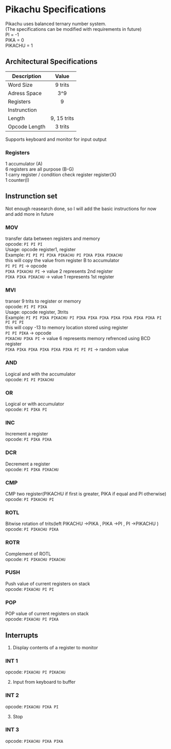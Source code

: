 # Pikachu Specifications
Pikachu uses balanced ternary number system.   
(The specifications can be modified with requirements in future)   
PI = -1     
PIKA = 0   
PIKACHU = 1   

## Architectural Specifications
| Description   | Value         |
| ------------- |:-------------:|
| Word Size     | 9 trits       |
| Adress Space  | 3^9           |
| Registers     | 9             |
| Instrunction  |               |
| Length        | 9, 15 trits   |
| Opcode Length | 3 trits       |

Supports keyboard and monitor for input output

### Registers
1 accumulator (A)   
6 registers are all purpose (B-G)   
1 carry register / condition check register register(X)   
1 counter(I)   

## Instrunction set
Not enough reasearch done, so I will add the basic instructions for now      
and add more in future   

### MOV
transfer data between registers and memory   
opcode: `PI PI PI`   
Usage: opcode register1, register   
Example: `PI PI PI PIKA PIKACHU PI PIKA PIKA PIKACHU`   
this will copy the value from register B to accumulator   
 `PI PI PI` -> opcode   
 `PIKA PIKACHU PI` -> value 2 represents 2nd register   
 `PIKA PIKA PIKACHU` -> value 1 represents 1st register   

### MVI
transer 9 trits to register or memory   
opcode: `PI PI PIKA`   
Usage: opcode register, 3trits   
Example: `PI PI PIKA PIKACHU PI PIKA PIKA PIKA PIKA PIKA PIKA PIKA PI PI PI PI`   
this will copy -13 to memory location stored using  register   
 `PI PI PIKA` -> opcode   
 `PIKACHU PIKA PI` -> value 6 represents memory refrenced using BCD register   
 `PIKA PIKA PIKA PIKA PIKA PIKA PI PI PI` -> random value   

### AND
Logical and with the accumulator   
opcode: `PI PI PIKACHU`   

### OR
Logical or with accumulator   
opcode: `PI PIKA PI`   

### INC
Increment a register   
opcode: `PI PIKA PIKA`   

### DCR
Decrement a register   
opcode: `PI PIKA PIKACHU`   

### CMP
CMP two register(PIKACHU  if first is greater, PIKA  if equal and PI  otherwise)   
opcode: `PI PIKACHU PI`   

### ROTL
Bitwise rotation of trits(left PIKACHU ->PIKA , PIKA ->PI , PI ->PIKACHU )   
opcode: `PI PIKACHU PIKA`   

### ROTR
Complement of ROTL   
opcode: `PI PIKACHU PIKACHU`   

### PUSH
Push value of current registers on stack   
opcode: `PIKACHU PI PI`    

### POP
POP value of current registers on stack   
opcode: `PIKACHU PI PIKA`   

## Interrupts

1. Display contents of a register to monitor   
### INT 1
opcode: `PIKACHU PI PIKACHU`   

2. Input from keyboard to buffer   
### INT 2   
opcode: `PIKACHU PIKA PI`   

3. Stop   
### INT 3
opcode: `PIKACHU PIKA PIKA`   
